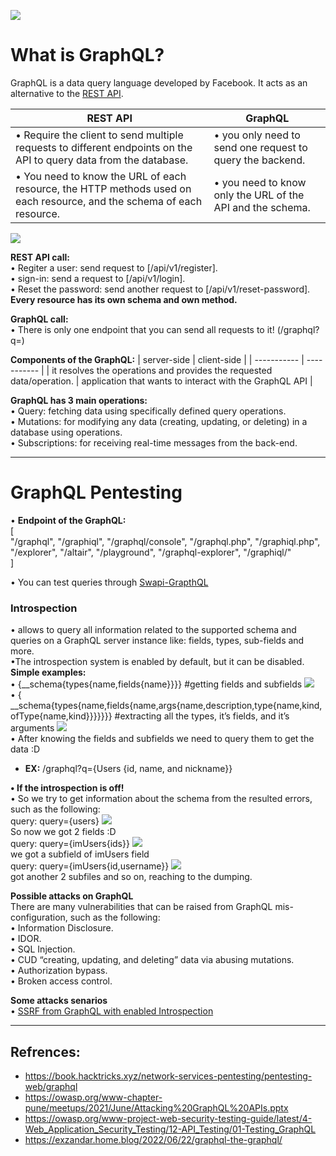 


![](/graph.png)
# What is GraphQL?

GraphQL is a data query language developed by Facebook. It acts as an alternative to the [REST API](https://www.ibm.com/cloud/learn/rest-apis).

| REST API      | GraphQL |
| ----------- | ----------- |
|• Require the client to send multiple requests to different endpoints on the API to query data from the database.    | • you only need to send one request to query the backend.
  • You need to know the URL of each resource, the HTTP methods used on each resource, and the schema of each resource.       | • you need to know only the URL of the API and the schema.

![](/restvsgraph.jpeg)

**REST API call:**\
• Regiter a user: send request to [/api/v1/register].\
• sign-in: send a request to [/api/v1/login].\
• Reset the password: send another request to [/api/v1/reset-password].\
**Every resource has its own schema and own method.**

**GraphQL call:**\
• There is only one endpoint that you can send all requests to it! (/graphql?q=)

**Components of the GraphQL:**
| server-side      | client-side |
| ----------- | ----------- |
| it resolves the operations and provides the requested data/operation.      | application that wants to interact with the GraphQL API       |



**GraphQL has 3 main operations:**\
• Query: fetching data using specifically defined query operations.\
• Mutations: for modifying any data (creating, updating, or deleting) in a database using operations.\
• Subscriptions: for receiving real-time messages from the back-end.


---

# GraphQL Pentesting
• **Endpoint of the GraphQL:**\
[\
"/graphql", "/graphiql", "/graphql/console", "/graphql.php", "/graphiql.php", "/explorer", "/altair", "/playground", "/graphql-explorer", "/graphiql/"\
]

• You can test queries through [Swapi-GrapthQL](http://graphql.org/swapi-graphql)

### __Introspection__
• allows to query all information related to the supported schema and queries on a GraphQL server instance like: fields, types, sub-fields and more.\
•The introspection system is enabled by default, but it can be disabled.\
__Simple examples:__\
• {__schema{types{name,fields{name}}}} #getting fields and subfields ![](/graphql-1.png)\
• { __schema{types{name,fields{name,args{name,description,type{name,kind,ofType{name,kind}}}}}}} #extracting all the types, it’s fields, and it’s arguments ![](/graphql-2.png)\
• After knowing the fields and subfields we need to query them to get the data :D
* __EX:__ /graphql?q={Users {id, name, and nickname}}

**• If the introspection is off!**\
•  So we try to get information about the schema from the resulted errors, such as the following:\
query: query={users} ![](/graph-errors1.png)\
So now we got 2 fields :D\
query: query={imUsers{ids}} ![](/graphid.png)\
we got a subfield of imUsers field\
query: query={imUsers{id,username}} ![](/graphuser.png)\
got another 2 subfiles and so on, reaching to the dumping.

**Possible attacks on GraphQL**\
There are many vulnerabilities that can be raised from GraphQL mis-configuration, such as the following:\
• Information Disclosure.\
• IDOR.\
• SQL Injection.\
• CUD “creating, updating, and deleting” data via abusing mutations.\
• Authorization bypass.\
• Broken access control.

**Some attacks senarios**\
• [SSRF from GraphQL with enabled Introspection](https://0xdf.gitlab.io/2021/05/29/htb-cereal.html#graphql-enumeration)


---

## **Refrences:**
+ https://book.hacktricks.xyz/network-services-pentesting/pentesting-web/graphql
+ https://owasp.org/www-chapter-pune/meetups/2021/June/Attacking%20GraphQL%20APIs.pptx
+ https://owasp.org/www-project-web-security-testing-guide/latest/4-Web_Application_Security_Testing/12-API_Testing/01-Testing_GraphQL
+ https://exzandar.home.blog/2022/06/22/graphql-the-graphql/

